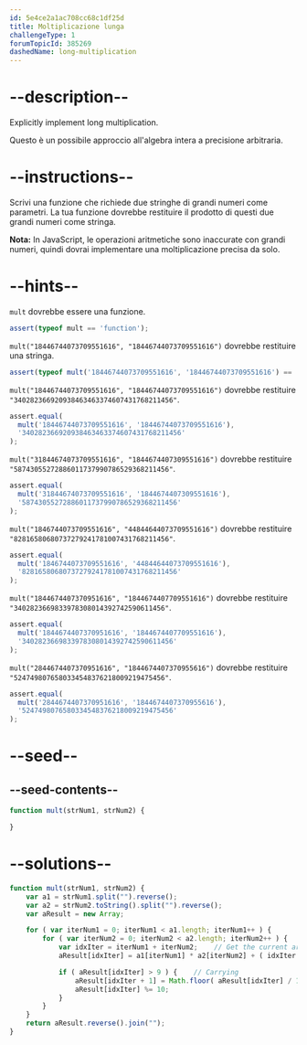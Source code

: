 ```yaml
---
id: 5e4ce2a1ac708cc68c1df25d
title: Moltiplicazione lunga
challengeType: 1
forumTopicId: 385269
dashedName: long-multiplication
---
```


# --description--

Explicitly implement long multiplication.

Questo è un possibile approccio all'algebra intera a precisione arbitraria.

# --instructions--

Scrivi una funzione che richiede due stringhe di grandi numeri come parametri. La tua funzione dovrebbe restituire il prodotto di questi due grandi numeri come stringa.

**Nota:** In JavaScript, le operazioni aritmetiche sono inaccurate con grandi numeri, quindi dovrai implementare una moltiplicazione precisa da solo.

# --hints--

`mult` dovrebbe essere una funzione.

```js
assert(typeof mult == 'function');
```

`mult("18446744073709551616", "18446744073709551616")` dovrebbe restituire una stringa.

```js
assert(typeof mult('18446744073709551616', '18446744073709551616') == 'string');
```

`mult("18446744073709551616", "18446744073709551616")` dovrebbe restituire `"340282366920938463463374607431768211456"`.

```js
assert.equal(
  mult('18446744073709551616', '18446744073709551616'),
  '340282366920938463463374607431768211456'
);
```

`mult("31844674073709551616", "1844674407309551616")` dovrebbe restituire `"58743055272886011737990786529368211456"`.

```js
assert.equal(
  mult('31844674073709551616', '1844674407309551616'),
  '58743055272886011737990786529368211456'
);
```

`mult("1846744073709551616", "44844644073709551616")` dovrebbe restituire `"82816580680737279241781007431768211456"`.

```js
assert.equal(
  mult('1846744073709551616', '44844644073709551616'),
  '82816580680737279241781007431768211456'
);
```

`mult("1844674407370951616", "1844674407709551616")` dovrebbe restituire `"3402823669833978308014392742590611456"`.

```js
assert.equal(
  mult('1844674407370951616', '1844674407709551616'),
  '3402823669833978308014392742590611456'
);
```

`mult("2844674407370951616", "1844674407370955616")` dovrebbe restituire `"5247498076580334548376218009219475456"`.

```js
assert.equal(
  mult('2844674407370951616', '1844674407370955616'),
  '5247498076580334548376218009219475456'
);
```

# --seed--

## --seed-contents--

```js
function mult(strNum1, strNum2) {

}
```

# --solutions--

```js
function mult(strNum1, strNum2) {
    var a1 = strNum1.split("").reverse();
    var a2 = strNum2.toString().split("").reverse();
    var aResult = new Array;

    for ( var iterNum1 = 0; iterNum1 < a1.length; iterNum1++ ) {
        for ( var iterNum2 = 0; iterNum2 < a2.length; iterNum2++ ) {
            var idxIter = iterNum1 + iterNum2;    // Get the current array position.
            aResult[idxIter] = a1[iterNum1] * a2[iterNum2] + ( idxIter >= aResult.length ? 0 : aResult[idxIter] );

            if ( aResult[idxIter] > 9 ) {    // Carrying
                aResult[idxIter + 1] = Math.floor( aResult[idxIter] / 10 ) + ( idxIter + 1 >= aResult.length ? 0 : aResult[idxIter + 1] );
                aResult[idxIter] %= 10;
            }
        }
    }
    return aResult.reverse().join("");
}
```
